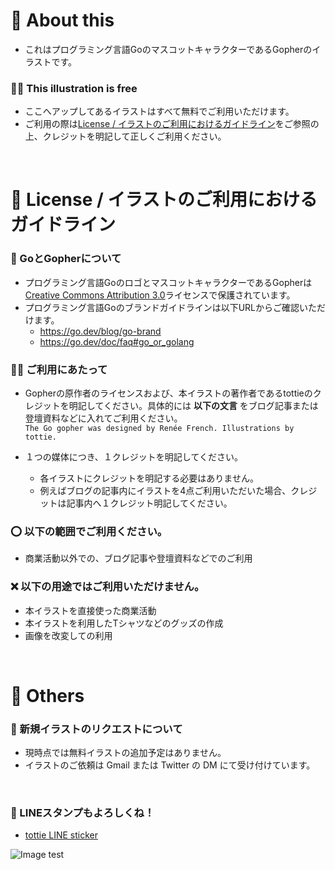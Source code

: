 # 🎨 About this 
- これはプログラミング言語GoのマスコットキャラクターであるGopherのイラストです。

### 🥁🎉 This illustration is free 
- ここへアップしてあるイラストはすべて無料でご利用いただけます。
- ご利用の際は[License / イラストのご利用におけるガイドライン](https://github.com/tottie000/HelloGithub#license--%E3%82%A4%E3%83%A9%E3%82%B9%E3%83%88%E3%81%AE%E3%81%94%E5%88%A9%E7%94%A8%E3%81%AB%E3%81%8A%E3%81%91%E3%82%8B%E3%82%AC%E3%82%A4%E3%83%89%E3%83%A9%E3%82%A4%E3%83%B3)をご参照の上、クレジットを明記して正しくご利用ください。
<br>

# 📣 License / イラストのご利用におけるガイドライン
### 🔐 GoとGopherについて
  - プログラミング言語GoのロゴとマスコットキャラクターであるGopherは[Creative Commons Attribution 3.0](https://creativecommons.org/licenses/by/3.0/)ライセンスで保護されています。
  - プログラミング言語Goのブランドガイドラインは以下URLからご確認いただけます。
    - https://go.dev/blog/go-brand
    - https://go.dev/doc/faq#go_or_golang


### 🙏🏻 ご利用にあたって
  - Gopherの原作者のライセンスおよび、本イラストの著作者であるtottieのクレジットを明記してください。具体的には **以下の文言** をブログ記事または登壇資料などに入れてご利用ください。 <br>
`The Go gopher was designed by Renée French. Illustrations by tottie.`<br>

- １つの媒体につき、１クレジットを明記してください。
  - 各イラストにクレジットを明記する必要はありません。
  - 例えばブログの記事内にイラストを4点ご利用いただいた場合、クレジットは記事内へ１クレジット明記してください。


### ⭕️ 以下の範囲でご利用ください。
- 商業活動以外での、ブログ記事や登壇資料などでのご利用

### ❌ 以下の用途ではご利用いただけません。
- 本イラストを直接使った商業活動
- 本イラストを利用したTシャツなどのグッズの作成
- 画像を改変しての利用
<br>

# 💙 Others 
### 🍬 新規イラストのリクエストについて
- 現時点では無料イラストの追加予定はありません。
- イラストのご依頼は Gmail または Twitter の DM にて受け付けています。
<br>

### 🍬 LINEスタンプもよろしくね！
- [tottie LINE sticker](https://store.line.me/stickershop/author/137587/ja)

![Image test](https://github.com/tottie000/HelloGithub/blob/main/Test%20illust/testillustrations.jpg)